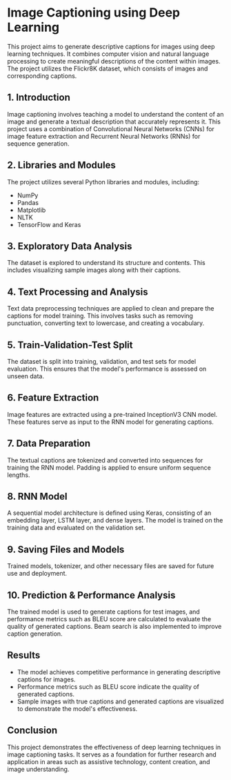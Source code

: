# Image Captioning using Deep Learning

This project aims to generate descriptive captions for images using deep learning techniques. It combines computer vision and natural language processing to create meaningful descriptions of the content within images. The project utilizes the Flickr8K dataset, which consists of images and corresponding captions.

## 1. Introduction

Image captioning involves teaching a model to understand the content of an image and generate a textual description that accurately represents it. This project uses a combination of Convolutional Neural Networks (CNNs) for image feature extraction and Recurrent Neural Networks (RNNs) for sequence generation.

## 2. Libraries and Modules

The project utilizes several Python libraries and modules, including:

- NumPy
- Pandas
- Matplotlib
- NLTK
- TensorFlow and Keras

## 3. Exploratory Data Analysis

The dataset is explored to understand its structure and contents. This includes visualizing sample images along with their captions.

## 4. Text Processing and Analysis

Text data preprocessing techniques are applied to clean and prepare the captions for model training. This involves tasks such as removing punctuation, converting text to lowercase, and creating a vocabulary.

## 5. Train-Validation-Test Split

The dataset is split into training, validation, and test sets for model evaluation. This ensures that the model's performance is assessed on unseen data.

## 6. Feature Extraction

Image features are extracted using a pre-trained InceptionV3 CNN model. These features serve as input to the RNN model for generating captions.

## 7. Data Preparation

The textual captions are tokenized and converted into sequences for training the RNN model. Padding is applied to ensure uniform sequence lengths.

## 8. RNN Model

A sequential model architecture is defined using Keras, consisting of an embedding layer, LSTM layer, and dense layers. The model is trained on the training data and evaluated on the validation set.

## 9. Saving Files and Models

Trained models, tokenizer, and other necessary files are saved for future use and deployment.

## 10. Prediction & Performance Analysis

The trained model is used to generate captions for test images, and performance metrics such as BLEU score are calculated to evaluate the quality of generated captions. Beam search is also implemented to improve caption generation.

## Results

- The model achieves competitive performance in generating descriptive captions for images.
- Performance metrics such as BLEU score indicate the quality of generated captions.
- Sample images with true captions and generated captions are visualized to demonstrate the model's effectiveness.

## Conclusion

This project demonstrates the effectiveness of deep learning techniques in image captioning tasks. It serves as a foundation for further research and application in areas such as assistive technology, content creation, and image understanding.
